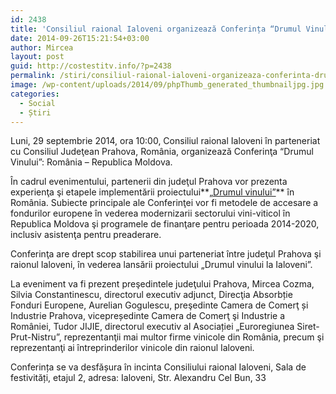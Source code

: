 ```yaml
---
id: 2438
title: 'Consiliul raional Ialoveni organizează Conferința “Drumul Vinului”: România – Republica Moldova'
date: 2014-09-26T15:21:54+03:00
author: Mircea
layout: post
guid: http://costestitv.info/?p=2438
permalink: /stiri/consiliul-raional-ialoveni-organizeaza-conferinta-drumul-vinului-romania-republica-moldova/
image: /wp-content/uploads/2014/09/phpThumb_generated_thumbnailjpg.jpg
categories:
  - Social
  - Știri
---
```

Luni, 29 septembrie 2014, ora 10:00, Consiliul raional Ialoveni în parteneriat cu Consiliul Judeţean Prahova, România, organizează Conferinţa “Drumul Vinului”: România – Republica Moldova.<!--more-->

În cadrul evenimentului, partenerii din judeţul Prahova vor prezenta experienţa şi etapele implementării proiectului**<a href="http://www.drumulvinului.ro/" target="_blank">„Drumul vinului”</a>** în România. Subiecte principale ale Conferinţei vor fi metodele de accesare a fondurilor europene în vederea modernizarii sectorului vini-viticol în Republica Moldova şi programele de finanţare pentru perioada 2014-2020, inclusiv asistenţa pentru preaderare.

Conferinţa are drept scop stabilirea unui parteneriat între judeţul Prahova şi raionul Ialoveni, în vederea lansării proiectului „Drumul vinului la Ialoveni”.

La eveniment va fi prezent preşedintele judeţului Prahova, Mircea Cozma, Silvia Constantinescu, directorul executiv adjunct, Direcţia Absorbție Fonduri Europene, Aurelian Gogulescu, preşedinte Camera de Comerţ și Industrie Prahova, vicepreședinte Camera de Comerţ şi Industrie a României, Tudor JIJIE, directorul executiv al Asociației &#8222;Euroregiunea Siret-Prut-Nistru&#8221;, reprezentanţii mai multor firme vinicole din România, precum şi reprezentanţi ai întreprinderilor vinicole din raionul Ialoveni.

Conferința se va desfășura în incinta Consiliului raional Ialoveni, Sala de festivități, etajul 2, adresa: Ialoveni, Str. Alexandru Cel Bun, 33